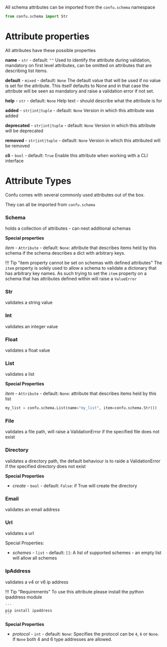All schema attributes can be imported from the `confu.schema` namespace

```py
from confu.schema import Str
```

# Attribute properties

All attributes have these possible properties

**name** - `str` - default: `""`
Used to identify the attribute during validation, mandatory on first level attributes, can be omitted on attributes that are describing list items.

**default** - `mixed` - default: `None`
The default value that will be used if no value is set for the attribute. This itself defaults to
None and in that case the attribute will be seen as mandatory and raise a validation error
if not set.

**help** - `str` - default: `None`
Help text - should describe what the attribute is for

**added** - `str|int|tuple` - default: `None`
Version in which this attribute was added

**deprecated** - `str|int|tuple` - default: `None`
Version in which this attribute will be deprecated

**removed** - `str|int|tuple` - default: `None`
Version in which this attributed will be removed

**cli** - `bool` - default: `True`
Enable this attribute when working with a CLI interface

# Attribute Types

Confu comes with several commonly used attributes out of the box.

They can all be imported from `confu.schema`

### Schema
holds a collection of attributes - can nest additional schemas

**Special properties**

*item* - `Attribute` - default: `None`: attribute that describes items held by this schema
if the schema describes a dict with arbitrary keys.


!!! Tip "item property cannot be set on schemas with defined attributes"
    The `item` property is solely used to allow a schema to validate a dictonary
    that has arbitrary key names. As such trying to set the `item` property on a schema
    that has attributes defined within will raise a `ValueError`


### Str
validates a string value

### Int
validates an integer value

### Float
validates a float value

### List
validates a list

**Special Properties**

*item* - `Attribute` - default: `None`: attribute that describes items held by this list

```py
my_list = confu.schema.List(name="my_list", item=confu.schema.Str())
```

### File
validates a file path, will raise a ValidationError if the specified file does not exist

### Directory
validates a directory path, the default behaviour is to raide a ValidationError if the specified
directory does not exist

**Special Properties**

  - *create* - `bool` - default: `False`: if True will create the directory

### Email
validates an email address

### Url
validates a url

Special Properties:
  - *schemes* - `list` - default: `[]`: A list of supported schemes - an empty list will allow all schemes

### IpAddress
validates a v4 or v6 ip address


!!! Tip "Requirements"
    To use this attribute please install the python ipaddress module

    ```
    pip install ipaddress
    ```


**Special Properties**

  - *protocol* - `int` - default: `None`: Specifies the protocol can be `4`, `6` or `None`. If `None` both 4 and 6 type addresses are allowed.
